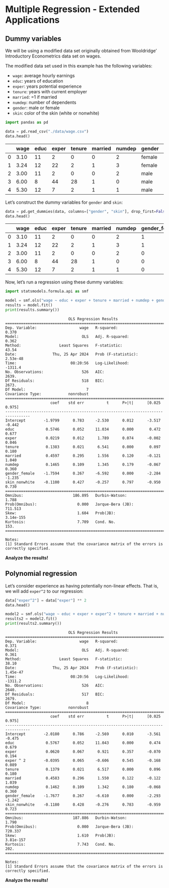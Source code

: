 # Multiple Regression - Extended Applications

## Dummy variables

We will be using a modified data set originally obtained from
Wooldridge’ Introductory Econometrics data set on wages.

The modified data set used in this example has the following variables:

- `wage`: average hourly earnings
- `educ`: years of education
- `exper`: years potential experience
- `tenure`: years with current employer
- `married`: =1 if married
- `numdep`: number of dependents
- `gender`: male or female
- `skin`: color of the skin (white or nonwhite)

``` python
import pandas as pd

data = pd.read_csv("./data/wage.csv")
data.head()
```

<div>
<style scoped>
    .dataframe tbody tr th:only-of-type {
        vertical-align: middle;
    }
&#10;    .dataframe tbody tr th {
        vertical-align: top;
    }
&#10;    .dataframe thead th {
        text-align: right;
    }
</style>

|     | wage | educ | exper | tenure | married | numdep | gender | skin  |
|-----|------|------|-------|--------|---------|--------|--------|-------|
| 0   | 3.10 | 11   | 2     | 0      | 0       | 2      | female | white |
| 1   | 3.24 | 12   | 22    | 2      | 1       | 3      | female | white |
| 2   | 3.00 | 11   | 2     | 0      | 0       | 2      | male   | white |
| 3   | 6.00 | 8    | 44    | 28     | 1       | 0      | male   | white |
| 4   | 5.30 | 12   | 7     | 2      | 1       | 1      | male   | white |

</div>

Let’s construct the dummy variables for `gender` and `skin`:

``` python
data = pd.get_dummies(data, columns=["gender", "skin"], drop_first=False, dtype=int)
data.head()
```

<div>
<style scoped>
    .dataframe tbody tr th:only-of-type {
        vertical-align: middle;
    }
&#10;    .dataframe tbody tr th {
        vertical-align: top;
    }
&#10;    .dataframe thead th {
        text-align: right;
    }
</style>

|     | wage | educ | exper | tenure | married | numdep | gender_female | gender_male | skin_nonwhite | skin_white |
|-----|------|------|-------|--------|---------|--------|---------------|-------------|---------------|------------|
| 0   | 3.10 | 11   | 2     | 0      | 0       | 2      | 1             | 0           | 0             | 1          |
| 1   | 3.24 | 12   | 22    | 2      | 1       | 3      | 1             | 0           | 0             | 1          |
| 2   | 3.00 | 11   | 2     | 0      | 0       | 2      | 0             | 1           | 0             | 1          |
| 3   | 6.00 | 8    | 44    | 28     | 1       | 0      | 0             | 1           | 0             | 1          |
| 4   | 5.30 | 12   | 7     | 2      | 1       | 1      | 0             | 1           | 0             | 1          |

</div>

Now, let’s run a regression using these dummy variables:

``` python
import statsmodels.formula.api as smf

model = smf.ols("wage ~ educ + exper + tenure + married + numdep + gender_female + skin_nonwhite", data=data)
results = model.fit()
print(results.summary())
```

                                OLS Regression Results                            
    ==============================================================================
    Dep. Variable:                   wage   R-squared:                       0.370
    Model:                            OLS   Adj. R-squared:                  0.362
    Method:                 Least Squares   F-statistic:                     43.54
    Date:                Thu, 25 Apr 2024   Prob (F-statistic):           2.53e-48
    Time:                        08:20:56   Log-Likelihood:                -1311.4
    No. Observations:                 526   AIC:                             2639.
    Df Residuals:                     518   BIC:                             2673.
    Df Model:                           7                                         
    Covariance Type:            nonrobust                                         
    =================================================================================
                        coef    std err          t      P>|t|      [0.025      0.975]
    ---------------------------------------------------------------------------------
    Intercept        -1.9799      0.783     -2.530      0.012      -3.517      -0.442
    educ              0.5746      0.052     11.034      0.000       0.472       0.677
    exper             0.0219      0.012      1.789      0.074      -0.002       0.046
    tenure            0.1383      0.021      6.541      0.000       0.097       0.180
    married           0.4597      0.295      1.556      0.120      -0.121       1.040
    numdep            0.1465      0.109      1.345      0.179      -0.067       0.360
    gender_female    -1.7594      0.267     -6.592      0.000      -2.284      -1.235
    skin_nonwhite    -0.1100      0.427     -0.257      0.797      -0.950       0.730
    ==============================================================================
    Omnibus:                      186.895   Durbin-Watson:                   1.788
    Prob(Omnibus):                  0.000   Jarque-Bera (JB):              711.513
    Skew:                           1.604   Prob(JB):                    3.14e-155
    Kurtosis:                       7.709   Cond. No.                         153.
    ==============================================================================

    Notes:
    [1] Standard Errors assume that the covariance matrix of the errors is correctly specified.

**Analyze the results!**

## Polynomial regression

Let’s consider experience as having potentially non-linear effects. That
is, we will add `exper^2` to our regression:

``` python
data["exper^2"] = data["exper"] ** 2
data.head()

model2 = smf.ols("wage ~ educ + exper + exper^2 + tenure + married + numdep + gender_female + skin_nonwhite", data=data)
results2 = model2.fit()
print(results2.summary())
```

                                OLS Regression Results                            
    ==============================================================================
    Dep. Variable:                   wage   R-squared:                       0.371
    Model:                            OLS   Adj. R-squared:                  0.361
    Method:                 Least Squares   F-statistic:                     38.10
    Date:                Thu, 25 Apr 2024   Prob (F-statistic):           1.45e-47
    Time:                        08:20:56   Log-Likelihood:                -1311.2
    No. Observations:                 526   AIC:                             2640.
    Df Residuals:                     517   BIC:                             2679.
    Df Model:                           8                                         
    Covariance Type:            nonrobust                                         
    =================================================================================
                        coef    std err          t      P>|t|      [0.025      0.975]
    ---------------------------------------------------------------------------------
    Intercept        -2.0180      0.786     -2.569      0.010      -3.561      -0.475
    educ              0.5767      0.052     11.043      0.000       0.474       0.679
    exper             0.0620      0.067      0.921      0.357      -0.070       0.194
    exper ^ 2        -0.0395      0.065     -0.606      0.545      -0.168       0.089
    tenure            0.1379      0.021      6.517      0.000       0.096       0.180
    married           0.4583      0.296      1.550      0.122      -0.122       1.039
    numdep            0.1462      0.109      1.342      0.180      -0.068       0.360
    gender_female    -1.7677      0.267     -6.610      0.000      -2.293      -1.242
    skin_nonwhite    -0.1180      0.428     -0.276      0.783      -0.959       0.723
    ==============================================================================
    Omnibus:                      187.886   Durbin-Watson:                   1.790
    Prob(Omnibus):                  0.000   Jarque-Bera (JB):              720.337
    Skew:                           1.610   Prob(JB):                    3.81e-157
    Kurtosis:                       7.743   Cond. No.                         202.
    ==============================================================================

    Notes:
    [1] Standard Errors assume that the covariance matrix of the errors is correctly specified.

**Analyze the results!**
